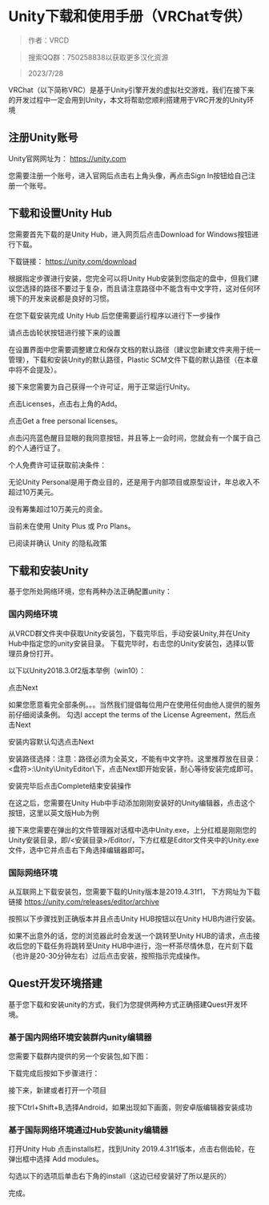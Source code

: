 # Unity下载和使用手册（VRChat专供）

>作者：VRCD

>搜索QQ群：750258838以获取更多汉化资源

>2023/7/28

VRChat（以下简称VRC）是基于Unity引擎开发的虚拟社交游戏，我们在接下来的开发过程中一定会用到Unity，本文将帮助您顺利搭建用于VRC开发的Unity环境

## 注册Unity账号

Unity官网网址为：
https://unity.com

您需要注册一个账号，进入官网后点击右上角头像，再点击Sign In按钮给自己注册一个账号。

## 下载和设置Unity Hub

您需要首先下载的是Unity Hub，进入网页后点击Download for Windows按钮进行下载。

下载链接：
https://unity.com/download

根据指定步骤进行安装，您完全可以将Unity Hub安装到您指定的盘中，但我们建议您选择的路径不要过于复杂，而且请注意路径中不能含有中文字符，这对任何环境下的开发来说都是良好的习惯。

在您下载安装完成 Unity Hub 后您便需要运行程序以进行下一步操作

请点击齿轮状按钮进行接下来的设置

在设置界面中您需要调整建立和保存文档的默认路径（建议您新建文件夹用于统一管理），下载和安装Unity的默认路径，Plastic SCM文件下载的默认路径（在本章中将不会提及）。

接下来您需要为自己获得一个许可证，用于正常运行Unity。

点击Licenses，点击右上角的Add。

点击Get a free personal licenses。

点击闪亮蓝色醒目显眼的我同意按钮，并且等上一会时间，您就会有一个属于自己的个人通行证了。

个人免费许可证获取前决条件：

无论Unity Personal是用于商业目的，还是用于内部项目或原型设计，年总收入不超过10万美元。

没有筹集超过10万美元的资金。

当前未在使用 Unity Plus 或 Pro Plans。

已阅读并确认 Unity 的隐私政策

## 下载和安装Unity

基于您所处网络环境，您有两种办法正确配置unity：

### 国内网络环境

从VRCD群文件夹中获取Unity安装包，下载完毕后，手动安装Unity,并在Unity Hub中指定您的unity安装目录。
下载完毕时，右击您的Unity安装包，选择以管理员身份打开。

以下以Unity2018.3.0f2版本举例（win10）：

点击Next

如果您愿意看完全部条例。。。当然我们提倡每位用户在使用任何由他人提供的服务前仔细阅读条例。
勾选I accept the terms of the License Agreement，然后点击Next

安装内容默认勾选点击Next

安装路径选择：注意：路径必须为全英文，不能有中文字符。这里推荐放在目录：<盘符>:\Unity\UnityEditor\下，点击Next即开始安装，耐心等待安装完成即可。

安装完毕后点击Complete结束安装操作

在这之后，您需要在Unity Hub中手动添加刚刚安装好的Unity编辑器，点击这个按钮，这里以英文版Hub为例

接下来您需要在弹出的文件管理器对话框中选中Unity.exe，上分红框是刚刚您的Unity安装目录，即/<安装目录>/Editor/，下方红框是Editor文件夹中的Unity.exe文件，选中它并点击右下角选择编辑器即可。

### 国际网络环境

从互联网上下载安装包，您需要下载的Unity版本是2019.4.31f1， 下方网址为下载链接
https://unity.com/releases/editor/archive

按照以下步骤找到正确版本并且点击Unity HUB按钮以在Unity HUB内进行安装。

如果不出意外的话，您的浏览器此时会发送一个跳转至Unity HUB的请求，点击接收后您的下载任务将跳转至Unity HUB中进行，泡一杯茶尽情休息，在片刻下载（也许是20-30分钟左右）过后点击安装，按照指示完成操作。

## Quest开发环境搭建

基于您下载和安装unity的方式，我们为您提供两种方式正确搭建Quest开发环境。

### 基于国内网络环境安装群内unity编辑器

您需要下载群内提供的另一个安装包,如下图：

下载完成后按如下步骤进行：

接下来，新建或者打开一个项目

按下Ctrl+Shift+B,选择Android，如果出现如下画面，则安卓版编辑器安装成功

### 基于国际网络环境通过Hub安装unity编辑器

打开Unity Hub
点击installs栏，找到Unity 2019.4.31f1版本，点击右侧齿轮，在弹出框中选择 Add modules。

勾选以下的选项后单击右下角的install（这边已经安装好了所以是灰的）

完成。

